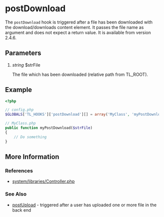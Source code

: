 # postDownload


The `postDownload` hook is triggered after a file has been downloaded with the download/downloads content element. It passes the file name as argument and does not expect a return value. It is available from version 2.4.6.


## Parameters 

1. *string* $strFile

	The file which has been downloaded (relative path from TL_ROOT).


## Example 

```php
<?php

// config.php
$GLOBALS['TL_HOOKS']['postDownload'][] = array('MyClass', 'myPostDownload');

// MyClass.php
public function myPostDownload($strFile)
{
    // Do something
}
```


## More Information


### References

- [system/libraries/Controller.php](https://github.com/contao/core/blob/2.11.7/system/libraries/Controller.php#L2783)


### See Also

- [postUpload](postUpload.md) - triggered after a user has uploaded one or more file in the back end
